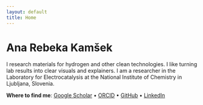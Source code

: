 ```yaml
---
layout: default
title: Home
---
```


# Ana Rebeka Kamšek

I research materials for hydrogen and other clean technologies. I like turning lab results into clear visuals and explainers.
I am a researcher in the Laboratory for Electrocatalysis at the National Institute of Chemistry in Ljubljana, Slovenia. 

**Where to find me**: [Google Scholar](https://scholar.google.com/citations?user=lhbwej0AAAAJ) • [ORCID](https://orcid.org/0009-0008-6247-3256) • [GitHub](https://github.com/kamsekar) • [LinkedIn](https://www.linkedin.com/in/ana-rebeka-kamsek/)
